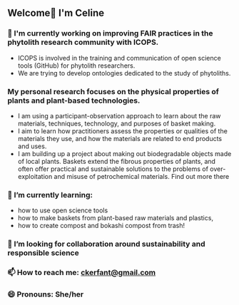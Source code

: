 

## Welcome👋 I'm Celine

### 🔭 I'm currently working on improving FAIR practices in the phytolith research community with ICOPS.
- ICOPS is involved in the training and communication of open science tools (GitHub) for phytolith researchers.
- We are trying to develop ontologies dedicated to the study of phytoliths.
  
### My personal research focuses on the physical properties of plants and plant-based technologies.

- I am using a participant-observation approach to learn about the raw materials, techniques, technology, and purposes of basket making. 
- I aim to learn how practitioners assess the properties or qualities of the materials they use, and how the materials are related to end products and uses.
- I am building up a project about making out biodegradable objects made of local plants. Baskets extend the fibrous properties of plants, and often offer practical and sustainable solutions to the problems of over-exploitation and misuse of petrochemical materials.
  Find out more there



### 🌱 I’m currently learning: 
- how to use open science tools
- how to make baskets from plant-based raw materials and plastics,
- how to create compost and bokashi compost from trash!

### 👯 I’m looking for collaboration around sustainability and responsible science

### 📫 How to reach me: ckerfant@gmail.com

### 😄 Pronouns: She/her


